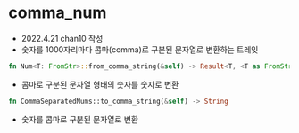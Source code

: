 # comma_num
* 2022.4.21 chan10 작성
* 숫자를 1000자리마다 콤마(comma)로 구분된 문자열로 변환하는 트레잇

```rust
fn Num<T: FromStr>::from_comma_string(&self) -> Result<T, <T as FromStr>::Err>
```
* 콤마로 구분된 문자열 형태의 숫자를 숫자로 변환

```rust
fn CommaSeparatedNums::to_comma_string(&self) -> String
```
* 숫자를 콤마로 구분된 문자열로 변환
